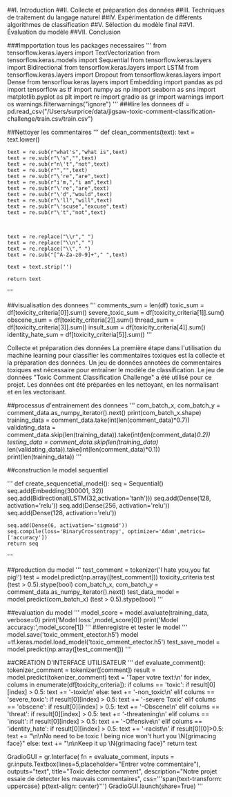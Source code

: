 



##I. Introduction
##II. Collecte et préparation des données
##III. Techniques de traitement du langage naturel
##IV. Expérimentation de différents algorithmes de classification
##V. Sélection du modèle final
##VI. Évaluation du modèle
##VII. Conclusion


###Impportation tous les packages necessaires
'''
from tensorflow.keras.layers import TextVectorization
from tensorflow.keras.models import Sequential
from tensorflow.keras.layers import Bidirectional
from tensorflow.keras.layers import LSTM
from tensorflow.keras.layers import Dropout
from tensorflow.keras.layers import Dense
from tensorflow.keras.layers import Embedding
import pandas as pd
import tensorflow as tf
import numpy as np
import seaborn as sns
import matplotlib.pyplot as plt
import re
import gradio as gr
import warnings
import os
warnings.filterwarnings("ignore")
'''
###lire les donnees
df = pd.read_csv("/Users/surprice/data/jigsaw-toxic-comment-classification-challenge/train.csv/train.csv")

##Nettoyer les commentaires
'''
def clean_comments(text):
    text = text.lower()
    
    text = re.sub(r"what's","what is",text)
    text = re.sub(r"\'s","",text)
    text = re.sub(r"n\'t","not",text)
    text = re.sub(r"","",text)
    text = re.sub(r"\'re","are",text)
    text = re.sub(r"i'm,","i am",text)
    text = re.sub(r"\'re","are",text)
    text = re.sub(r"\'d","would",text)
    text = re.sub(r"\'ll","will",text)
    text = re.sub(r"\'scuse","excuse",text)
    text = re.sub(r"\'t","not",text)
    
    
    
    text = re.replace("\\r"," ")
    text = re.replace("\\n"," ")
    text = re.replace("\\"," ")
    text = re.sub("[^A-Za-z0-9]+"," ",text)
    
    text = text.strip('')
    
    return text
'''

##visualisation des donnees
'''
comments_sum = len(df)
toxic_sum = df[toxicity_criteria[0]].sum()
severe_toxic_sum = df[toxicity_criteria[1]].sum()
obscene_sum = df[toxicity_criteria[2]].sum()
thread_sum = df[toxicity_criteria[3]].sum()
insult_sum = df[toxicity_criteria[4]].sum()
identity_hate_sum = df[toxicity_criteria[5]].sum()
'''

Collecte et préparation des données
La première étape dans l'utilisation du machine learning pour classifier les commentaires toxiques est la collecte et la préparation des données. Un jeu de données annotées de commentaires toxiques est nécessaire pour entraîner le modèle de classification. Le jeu de données "Toxic Comment Classification Challenge" a été utilisé pour ce projet. Les données ont été préparées en les nettoyant, en les normalisant et en les vectorisant.

##processus d'entrainement  des donnees
'''
com_batch_x, com_batch_y = comment_data.as_numpy_iterator().next()
print(com_batch_x.shape)
training_data = comment_data.take(int(len(comment_data)*0.7))
validating_data = comment_data.skip(len(training_data)).take(int(len(comment_data)*0.2))
testing_data = comment_data.skip(len(training_data)* len(validating_data)).take(int(len(comment_data)*0.1))
print(len(training_data))
'''

##construction le model sequentiel

'''
def create_sequencetial_model():
    seq = Sequential()
    seq.add(Embedding(300001, 32))
    seq.add(Bidirectional(LSTM(32,activation='tanh')))
    seq.add(Dense(128, activation='relu'))
    seq.add(Dense(256, activation='relu'))
    seq.add(Dense(128, activation='relu'))
    
    seq.add(Dense(6, activation='sigmoid'))
    seq.compile(loss='BinaryCrossentropy', optimizer='Adam',metrics=['accuracy'])
    return seq
'''

##preduction du model
'''
test_comment = tokenizer('I hate you,you fat pig!')
test = model.predict(np.array([test_comment]))
toxicity_criteria
test
(test > 0.5).stype(bool)
com_batch_x, com_batch_y = comment_data.as_numpy_iterator().next()
test_data_model = model.predict(com_batch_x)
(test > 0.5).stype(bool)
'''

##evaluation du model
'''
model_score = model.avaluate(training_data, verbose=0)
print('Model loss:',model_score[0])
print('Model accuracy:',model_score[1])
'''
##enregistre et tester le model
'''
model.save('toxic_omment_etector.h5')
model =tf.keras.model.load_model('toxic_omment_etector.h5')
test_save_model = model.predict(np.array([test_comment]))
'''

##CREATION D'INTERFACE UTILISATEUR
'''
def evaluate_comment():
    tokenizer_comment = tokenizer([comment])
    result = model.predict(tokenizer_comment)
    text = 'Taper votre text:\n'
    for index, colums in enumerate(df[toxicity_criteria]):
        if colums == 'toxic':
            if result[0][index] > 0.5:
                text += '-toxic\n'
            else:
                text += '-non_toxic\n'
        elif colums == 'severe_toxic':
            if result[0][index] > 0.5:
                text += '-severe Toxic'
        elif colums == 'obscene':
            if result[0][index] > 0.5:
                text += '-Obscene\n'
        elif colums == 'threat':
            if result[0][index] > 0.5:
                text += '-threatening\n'
        elif colums == 'insult':
            if result[0][index] > 0.5:
                text += '-Offensive\n'
        elif colums == 'identity_hate':
            if result[0][index] > 0.5:
                text += '-racist\n' 
    if result[0][0]>0.5:
        text += "\n\nNo need to be toxic ! being nice won't hurt you \N{grimacing face}"
    else:
        text += "\n\nKeep it up \N{grimacing face}"
    return text
        
GradioGUI = gr.Interface(
fn = evaluate_comment,
inputs = gr.inputs.Textbox(lines=5,placeholder="Entrer votre commentaire"),
outputs="text",
title="Toxic detector comment",
description="Notre projet essaie de detecter les mauvais commentaires",
css='''span{text-transform: uppercase} p{text-align: center}''')
GradioGUI.launch(share=True)
'''


